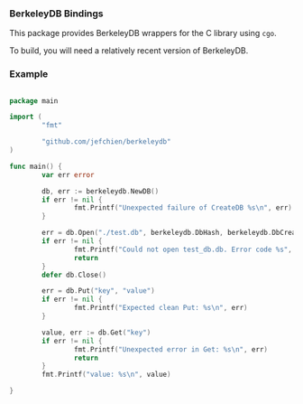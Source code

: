 ### BerkeleyDB Bindings

This package provides BerkeleyDB wrappers for the C library using `cgo`.

To build, you will need a relatively recent version of BerkeleyDB.



### Example
```go

package main

import (
        "fmt"

        "github.com/jefchien/berkeleydb"
)

func main() {
        var err error

        db, err := berkeleydb.NewDB()
        if err != nil {
                fmt.Printf("Unexpected failure of CreateDB %s\n", err)
        }

        err = db.Open("./test.db", berkeleydb.DbHash, berkeleydb.DbCreate)
        if err != nil {
                fmt.Printf("Could not open test_db.db. Error code %s", err)
                return
        }
        defer db.Close()

        err = db.Put("key", "value")
        if err != nil {
                fmt.Printf("Expected clean Put: %s\n", err)
        }

        value, err := db.Get("key")
        if err != nil {
                fmt.Printf("Unexpected error in Get: %s\n", err)
                return
        }
        fmt.Printf("value: %s\n", value)

}

```
